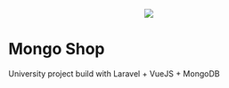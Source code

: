 <p align="center"><img src="https://laravel.com/assets/img/components/logo-laravel.svg"></p>

<h1>Mongo Shop</h1>

University project build with Laravel + VueJS + MongoDB

